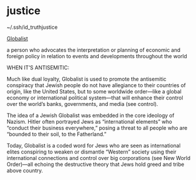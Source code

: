 # justice
~/.ssh/id_truthjustice

[Globalist](https://www.ajc.org/translatehate/globalist)

a person who advocates the interpretation or planning of economic and foreign policy in relation to events and developments throughout the world

WHEN IT’S ANTISEMITIC:

Much like dual loyalty, Globalist is used to promote the antisemitic conspiracy that Jewish people do not have allegiance to their countries of origin, like the United States, but to some worldwide order—like a global economy or international political system—that will enhance their control over the world’s banks, governments, and media (see control).

The idea of a Jewish Globalist was embedded in the core ideology of Nazism. Hitler often portrayed Jews as “international elements” who “conduct their business everywhere,” posing a threat to all people who are “bounded to their soil, to the Fatherland.”

Today, Globalist is a coded word for Jews who are seen as international elites conspiring to weaken or dismantle “Western” society using their international connections and control over big corporations (see New World Order)—all echoing the destructive theory that Jews hold greed and tribe above country.
